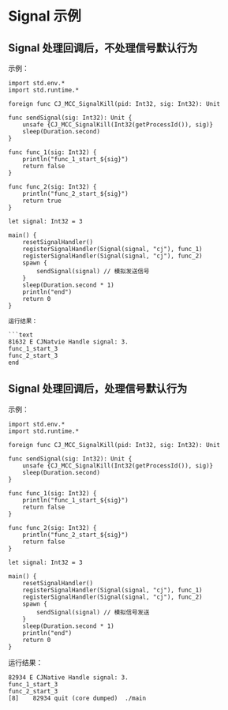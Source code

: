 # Signal 示例

## Signal 处理回调后，不处理信号默认行为

示例：

<!-- verify -->
```cangjie
import std.env.*
import std.runtime.*

foreign func CJ_MCC_SignalKill(pid: Int32, sig: Int32): Unit

func sendSignal(sig: Int32): Unit {
    unsafe {CJ_MCC_SignalKill(Int32(getProcessId()), sig)}
    sleep(Duration.second)
}

func func_1(sig: Int32) {
    println("func_1_start_${sig}")
    return false
}

func func_2(sig: Int32) {
    println("func_2_start_${sig}")
    return true
}

let signal: Int32 = 3

main() {
    resetSignalHandler()
    registerSignalHandler(Signal(signal, "cj"), func_1)
    registerSignalHandler(Signal(signal, "cj"), func_2)
    spawn {
        sendSignal(signal) // 模拟发送信号
    }
    sleep(Duration.second * 1)
    println("end")
    return 0
}

运行结果：

```text
81632 E CJNatvie Handle signal: 3.
func_1_start_3
func_2_start_3
end
```

## Signal 处理回调后，处理信号默认行为

示例：

<!-- verify -->
```cangjie
import std.env.*
import std.runtime.*

foreign func CJ_MCC_SignalKill(pid: Int32, sig: Int32): Unit

func sendSignal(sig: Int32): Unit {
    unsafe {CJ_MCC_SignalKill(Int32(getProcessId()), sig)}
    sleep(Duration.second)
}

func func_1(sig: Int32) {
    println("func_1_start_${sig}")
    return false
}
 
func func_2(sig: Int32) {
    println("func_2_start_${sig}")
    return false
}

let signal: Int32 = 3

main() {
    resetSignalHandler()
    registerSignalHandler(Signal(signal, "cj"), func_1)
    registerSignalHandler(Signal(signal, "cj"), func_2)
    spawn {
        sendSignal(signal) // 模拟信号发送
    }
    sleep(Duration.second * 1)
    println("end")
    return 0
}
```
运行结果：

```text
82934 E CJNative Handle signal: 3.
func_1_start_3
func_2_start_3
[8]    82934 quit (core dumped)  ./main
```